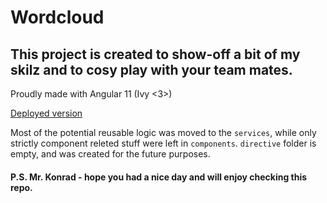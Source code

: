 # Wordcloud

## This project is created to show-off a bit of my skilz and to cosy play with your team mates.

Proudly made with Angular 11 (Ivy <3>)

[Deployed version](https://wordcloud-game.vercel.app)

Most of the potential reusable logic was moved to the `services`, while only strictly component releted stuff were left in `components`.
`directive` folder is empty, and was created for the future purposes.

#### P.S. Mr. Konrad - hope you had a nice day and will enjoy checking this repo.
